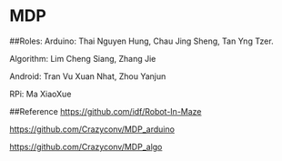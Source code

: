 # MDP
##Roles:
  Arduino: Thai Nguyen Hung, Chau Jing Sheng, Tan Yng Tzer.
  
  Algorithm: Lim Cheng Siang, Zhang Jie
  
  Android: Tran Vu Xuan Nhat, Zhou Yanjun
  
  RPi: Ma XiaoXue
  
##Reference
  https://github.com/idf/Robot-In-Maze
  
  https://github.com/Crazyconv/MDP_arduino
  
  https://github.com/Crazyconv/MDP_algo
  
  
